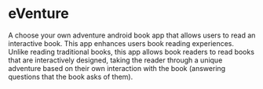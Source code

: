 eVenture
========

A choose your own adventure android book app that allows users to read an interactive book.  This app enhances users book reading experiences. Unlike reading traditional books, this app allows book readers to read books that are interactively designed, taking the reader through a unique adventure based on their own interaction with the book (answering questions that the book asks of them). 
